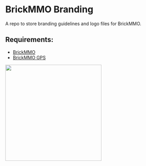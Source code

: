 # BrickMMO Branding

A repo to store branding guidelines and logo files for BrickMMO.

## Requirements:

* [BrickMMO](https://www.brickmmo.com/)
* [BrickMMO GPS](https://branding.brickmmo.com/)

<a href="https://brickmmo.com">
<img src="https://brickmmo.com/images/brickmmo-logo-horizontal.jpg" width="300">
</a>
